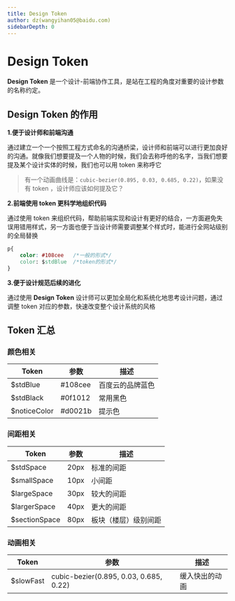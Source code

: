 ```yaml
---
title: Design Token
author: dz(wangyihan05@baidu.com)
sidebarDepth: 0
---
```


# Design Token

**Design Token** 是一个设计-前端协作工具，是站在工程的角度对重要的设计参数的名称约定。

## Design Token 的作用

**1.便于设计师和前端沟通**

通过建立一个一个按照工程方式命名的沟通桥梁，设计师和前端可以进行更加良好的沟通。就像我们想要提及一个人物的时候，我们会去称呼他的名字，当我们想要提及某个设计实体的时候，我们也可以用 token 来称呼它

>有一个动画曲线是：`cubic-bezier(0.895, 0.03, 0.685, 0.22)`，如果没有 token ，设计师应该如何提及它？


**2.前端使用 token 更科学地组织代码**

通过使用 token 来组织代码，帮助前端实现和设计有更好的结合，一方面避免失误用错用样式，另一方面也便于当设计师需要调整某个样式时，能进行全网站级别的全局替换

``` css
p{
    color: #108cee   /*一般的形式*/
    color: $stdBlue  /*token的形式*/
}
``` 

**3.便于设计规范后续的进化**

通过使用 **Design Token** 设计师可以更加全局化和系统化地思考设计问题，通过调整 token 对应的参数，快速改变整个设计系统的风格

## Token 汇总

### 颜色相关

| Token         | 参数             | 描述 |
| ---------     |------------      | -----|
| $stdBlue      |#108cee           | 百度云的品牌蓝色|
| $stdBlack      |#0f1012           | 常用黑色|
| $noticeColor     |#d0021b          | 提示色|

### 间距相关

| Token           | 参数             | 描述 |
| ---------        |------------   | -----|
| $stdSpace        |20px           | 标准的间距|
| $smallSpace      |10px           | 小间距|
| $largeSpace      |30px           | 较大的间距|
| $largerSpace      |40px           | 更大的间距|
| $sectionSpace      |80px           | 板块（楼层）级别间距|


### 动画相关

| Token          | 参数              | 描述 |
| ---------      | ------------      | -----|
| $slowFast      |cubic-bezier(0.895, 0.03, 0.685, 0.22)  | 缓入快出的动画|